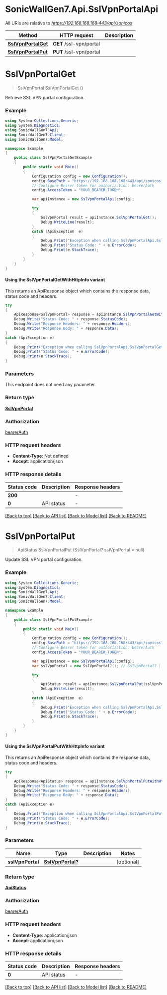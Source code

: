 # SonicWallGen7.Api.SslVpnPortalApi

All URIs are relative to *https://192.168.168.168:443/api/sonicos*

| Method | HTTP request | Description |
|--------|--------------|-------------|
| [**SslVpnPortalGet**](SslVpnPortalApi.md#sslvpnportalget) | **GET** /ssl-vpn/portal |  |
| [**SslVpnPortalPut**](SslVpnPortalApi.md#sslvpnportalput) | **PUT** /ssl-vpn/portal |  |

<a id="sslvpnportalget"></a>
# **SslVpnPortalGet**
> SslVpnPortal SslVpnPortalGet ()



Retrieve SSL VPN portal configuration.

### Example
```csharp
using System.Collections.Generic;
using System.Diagnostics;
using SonicWallGen7.Api;
using SonicWallGen7.Client;
using SonicWallGen7.Model;

namespace Example
{
    public class SslVpnPortalGetExample
    {
        public static void Main()
        {
            Configuration config = new Configuration();
            config.BasePath = "https://192.168.168.168:443/api/sonicos";
            // Configure Bearer token for authorization: bearerAuth
            config.AccessToken = "YOUR_BEARER_TOKEN";

            var apiInstance = new SslVpnPortalApi(config);

            try
            {
                SslVpnPortal result = apiInstance.SslVpnPortalGet();
                Debug.WriteLine(result);
            }
            catch (ApiException  e)
            {
                Debug.Print("Exception when calling SslVpnPortalApi.SslVpnPortalGet: " + e.Message);
                Debug.Print("Status Code: " + e.ErrorCode);
                Debug.Print(e.StackTrace);
            }
        }
    }
}
```

#### Using the SslVpnPortalGetWithHttpInfo variant
This returns an ApiResponse object which contains the response data, status code and headers.

```csharp
try
{
    ApiResponse<SslVpnPortal> response = apiInstance.SslVpnPortalGetWithHttpInfo();
    Debug.Write("Status Code: " + response.StatusCode);
    Debug.Write("Response Headers: " + response.Headers);
    Debug.Write("Response Body: " + response.Data);
}
catch (ApiException e)
{
    Debug.Print("Exception when calling SslVpnPortalApi.SslVpnPortalGetWithHttpInfo: " + e.Message);
    Debug.Print("Status Code: " + e.ErrorCode);
    Debug.Print(e.StackTrace);
}
```

### Parameters
This endpoint does not need any parameter.
### Return type

[**SslVpnPortal**](SslVpnPortal.md)

### Authorization

[bearerAuth](../README.md#bearerAuth)

### HTTP request headers

 - **Content-Type**: Not defined
 - **Accept**: application/json


### HTTP response details
| Status code | Description | Response headers |
|-------------|-------------|------------------|
| **200** |  |  -  |
| **0** | API status |  -  |

[[Back to top]](#) [[Back to API list]](../README.md#documentation-for-api-endpoints) [[Back to Model list]](../README.md#documentation-for-models) [[Back to README]](../README.md)

<a id="sslvpnportalput"></a>
# **SslVpnPortalPut**
> ApiStatus SslVpnPortalPut (SslVpnPortal? sslVpnPortal = null)



Update SSL VPN portal configuration.

### Example
```csharp
using System.Collections.Generic;
using System.Diagnostics;
using SonicWallGen7.Api;
using SonicWallGen7.Client;
using SonicWallGen7.Model;

namespace Example
{
    public class SslVpnPortalPutExample
    {
        public static void Main()
        {
            Configuration config = new Configuration();
            config.BasePath = "https://192.168.168.168:443/api/sonicos";
            // Configure Bearer token for authorization: bearerAuth
            config.AccessToken = "YOUR_BEARER_TOKEN";

            var apiInstance = new SslVpnPortalApi(config);
            var sslVpnPortal = new SslVpnPortal?(); // SslVpnPortal? |  (optional) 

            try
            {
                ApiStatus result = apiInstance.SslVpnPortalPut(sslVpnPortal);
                Debug.WriteLine(result);
            }
            catch (ApiException  e)
            {
                Debug.Print("Exception when calling SslVpnPortalApi.SslVpnPortalPut: " + e.Message);
                Debug.Print("Status Code: " + e.ErrorCode);
                Debug.Print(e.StackTrace);
            }
        }
    }
}
```

#### Using the SslVpnPortalPutWithHttpInfo variant
This returns an ApiResponse object which contains the response data, status code and headers.

```csharp
try
{
    ApiResponse<ApiStatus> response = apiInstance.SslVpnPortalPutWithHttpInfo(sslVpnPortal);
    Debug.Write("Status Code: " + response.StatusCode);
    Debug.Write("Response Headers: " + response.Headers);
    Debug.Write("Response Body: " + response.Data);
}
catch (ApiException e)
{
    Debug.Print("Exception when calling SslVpnPortalApi.SslVpnPortalPutWithHttpInfo: " + e.Message);
    Debug.Print("Status Code: " + e.ErrorCode);
    Debug.Print(e.StackTrace);
}
```

### Parameters

| Name | Type | Description | Notes |
|------|------|-------------|-------|
| **sslVpnPortal** | [**SslVpnPortal?**](SslVpnPortal?.md) |  | [optional]  |

### Return type

[**ApiStatus**](ApiStatus.md)

### Authorization

[bearerAuth](../README.md#bearerAuth)

### HTTP request headers

 - **Content-Type**: application/json
 - **Accept**: application/json


### HTTP response details
| Status code | Description | Response headers |
|-------------|-------------|------------------|
| **0** | API status |  -  |

[[Back to top]](#) [[Back to API list]](../README.md#documentation-for-api-endpoints) [[Back to Model list]](../README.md#documentation-for-models) [[Back to README]](../README.md)

